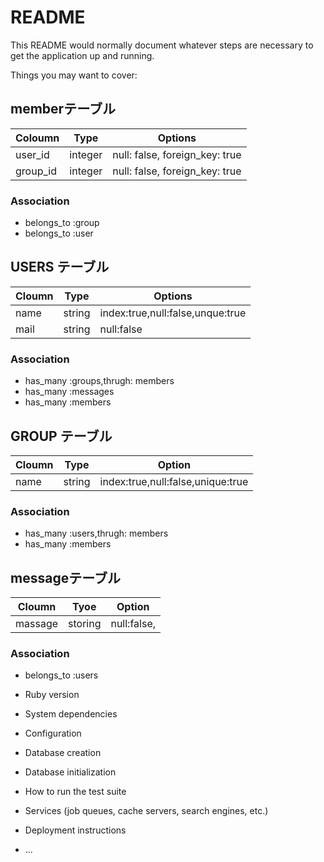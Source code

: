 # README

This README would normally document whatever steps are necessary to get the
application up and running.

Things you may want to cover:

## memberテーブル 

|Coloumn|Type|Options| 
|-------|----|-------| 
|user_id|integer|null: false, foreign_key: true| 
|group_id|integer|null: false, foreign_key: true| 

### Association 
- belongs_to :group 
- belongs_to :user 

## USERS テーブル

|Cloumn|Type|Options|
|------|----|-------|
|name|string|index:true,null:false,unque:true|
|mail|string|null:false|

### Association
- has_many :groups,thrugh: members
- has_many :messages
- has_many :members

## GROUP テーブル
|Cloumn|Type|Option|
|------|----|------|
|name|string|index:true,null:false,unique:true|

### Association
- has_many :users,thrugh: members
- has_many :members

## messageテーブル
|Cloumn|Tyoe|Option|
|------|----|------|
|massage|storing|null:false,|

### Association
- belongs_to :users




* Ruby version

* System dependencies

* Configuration

* Database creation

* Database initialization

* How to run the test suite

* Services (job queues, cache servers, search engines, etc.)

* Deployment instructions

* ...

